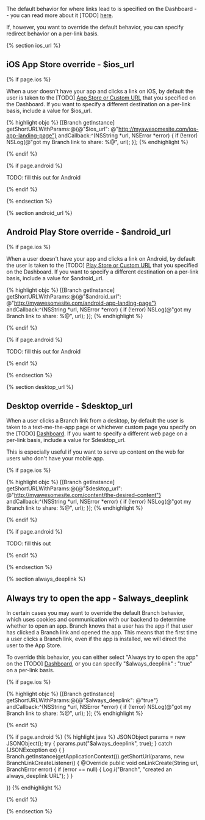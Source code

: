The default behavior for where links lead to is specified on the Dashboard -- you can read more about it [TODO] [here]().

If, however, you want to override the default behavior, you can specify redirect behavior on a per-link basis.

 <!--- $ios_url -->
{% section ios_url %}
## iOS App Store override - $ios_url

<!---    iOS -->
{% if page.ios %}

When a user doesn't have your app and clicks a link on iOS, by default the user is taken to the [TODO] [App Store or Custom URL]() that you specified on the Dashboard. If you want to specify a different destination on a per-link basis, include a value for $ios_url.

{% highlight objc %}
[[Branch getInstance] getShortURLWithParams:@{@"$ios_url": @"http://myawesomesite.com/ios-app-landing-page"} andCallback:^(NSString *url, NSError *error) {
    if (!error) NSLog(@"got my Branch link to share: %@", url);
}];
{% endhighlight %}

{% endif %}
<!---    /iOS -->


<!---    Android -->
{% if page.android %}

TODO: fill this out for Android

{% endif %}
<!---    /Android -->

 {% endsection %}
 <!--- /$ios_url -->




  <!--- $android_url -->
{% section android_url %}
## Android Play Store override - $android_url

<!---    iOS -->
{% if page.ios %}

When a user doesn't have your app and clicks a link on Android, by default the user is taken to the [TODO] [Play Store or Custom URL]() that you specified on the Dashboard. If you want to specify a different destination on a per-link basis, include a value for $android_url.

{% highlight objc %}
[[Branch getInstance] getShortURLWithParams:@{@"$android_url": @"http://myawesomesite.com/android-app-landing-page"} andCallback:^(NSString *url, NSError *error) {
    if (!error) NSLog(@"got my Branch link to share: %@", url);
}];
{% endhighlight %}

{% endif %}
<!---    /iOS -->


<!---    Android -->
{% if page.android %}

TODO: fill this out for Android

{% endif %}
<!---    /Android -->

 {% endsection %}
 <!--- /$android_url -->




<!--- $desktop_url -->
{% section desktop_url %}

## Desktop override - $desktop_url

When a user clicks a Branch link from a desktop, by default the user is taken to a text-me-the-app page or whichever custom page you specify on the [TODO] [Dashboard](). If you want to specify a different web page on a per-link basis, include a value for $desktop_url.

This is especially useful if you want to serve up content on the web for users who don't have your mobile app.

<!---    iOS -->
{% if page.ios %}

{% highlight objc %}
[[Branch getInstance] getShortURLWithParams:@{@"$desktop_url": @"http://myawesomesite.com/content/the-desired-content"} andCallback:^(NSString *url, NSError *error) {
    if (!error) NSLog(@"got my Branch link to share: %@", url);
}];
{% endhighlight %}

{% endif %}
<!---    /iOS -->


<!---    Android -->
{% if page.android %}

TODO: fill this out

{% endif %}
<!---    /Android -->

 {% endsection %}
 <!--- /$desktop_url -->




<!--- $always_deeplink -->
{% section always_deeplink %}

## Always try to open the app - $always_deeplink

In certain cases you may want to override the default Branch behavior, which uses cookies and communication with our backend to determine whether to open an app. Branch knows that a user has the app if that user has clicked a Branch link and opened the app. This means that the first time a user clicks a Branch link, even if the app is installed, we will direct the user to the App Store.

To override this behavior, you can either select "Always try to open the app" on the [TODO] [Dashboard](), or you can specify "$always_deeplink" : "true" on a per-link basis.

<!---    iOS -->
{% if page.ios %}

{% highlight objc %}
[[Branch getInstance] getShortURLWithParams:@{@"$always_deeplink": @"true"} andCallback:^(NSString *url, NSError *error) {
    if (!error) NSLog(@"got my Branch link to share: %@", url);
}];
{% endhighlight %}

{% endif %}
<!---    /iOS -->


<!---    Android -->
{% if page.android %}
{% highlight java %}
JSONObject params = new JSONObject();
try {
    params.put("$always_deeplink", true);
} catch (JSONException ex) { }
Branch.getInstance(getApplicationContext()).getShortUrl(params, new BranchLinkCreateListener() {
	@Override
	public void onLinkCreate(String url, BranchError error) {
		if (error == null) {
			Log.i("Branch", "created an always_deeplink URL");
		}
	}

})
{% endhighlight %}

{% endif %}
<!---    /Android -->

 {% endsection %}
 <!--- /$always_deeplink -->
